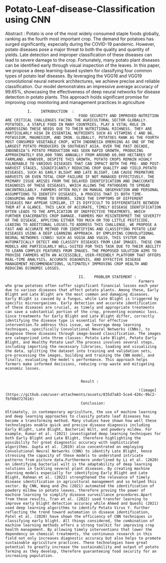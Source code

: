 # Potato-Leaf-disease-Classification using CNN


Abstract :
              Potato is one of the most widely consumed staple foods globally, ranking as the fourth most important crop. The demand for potatoes has surged significantly, especially during the COVID-19 pandemic. However, potato diseases pose a major threat to both the quality and quantity of yields. Late detection and improper classification of these diseases can lead to severe damage to the crop. Fortunately, many potato plant diseases can be identified early through visual inspection of the leaves. In this paper, we propose a deep learning-based system for classifying four common types of potato leaf diseases. By leveraging the VGG16 and VGG19 convolutional neural network architectures, we achieve precise and reliable classification. Our model demonstrates an impressive average accuracy of 99.65%, showcasing the effectiveness of deep neural networks for disease detection in potato plants. This approach holds significant promise for improving crop monitoring and management practices in agriculture

              I.	INTRODUCTION  :
                                     FOOD SECURITY AND IMPROVED NUTRITION ARE CRITICAL CHALLENGES FACING THE AGRICULTURAL SECTOR GLOBALLY. POTATOES, A STAPLE FOOD IN MANY COUNTRIES, PLAY A VITAL ROLE IN ADDRESSING THESE NEEDS DUE TO THEIR NUTRITIONAL RICHNESS. THEY ARE PARTICULARLY HIGH IN ESSENTIAL NUTRIENTS SUCH AS VITAMINS C AND B6, POTASSIUM, MAGNESIUM, AND IRON. GLOBALLY, POTATOES RANK AS THE FOURTH MOST CONSUMED VEGETABLE CROP, WITH INDONESIA EMERGING AS ONE OF THE LARGEST POTATO PRODUCERS IN SOUTHEAST ASIA. OVER THE PAST DECADE, INDONESIA’S POTATO PRODUCTION HAS SEEN RAPID GROWTH, PRODUCING APPROXIMATELY 850,000 TONS ANNUALLY FROM AROUND 60,000 HECTARES OF FARMLAND. HOWEVER, DESPITE THIS GROWTH, POTATO CROPS REMAIN HIGHLY VULNERABLE TO VARIOUS DISEASES THAT CAN IMPACT BOTH THE PRE- AND POST-HARVEST STAGES, SIGNIFICANTLY REDUCING CROP QUALITY AND YIELD.POTATO DISEASES, SUCH AS EARLY BLIGHT AND LATE BLIGHT, CAN CAUSE PREMATURE HARVESTS OR EVEN TOTAL CROP FAILURE IF NOT MANAGED EFFECTIVELY. THE PRIMARY ISSUE ARISES FROM THE DELAYED IDENTIFICATION AND INACCURATE DIAGNOSIS OF THESE DISEASES, WHICH ALLOWS THE PATHOGENS TO SPREAD UNCONTROLLABLY. FARMERS OFTEN RELY ON MANUAL OBSERVATION AND PERSONAL ASSUMPTIONS TO IDENTIFY DISEASES, A PROCESS THAT IS BOTH TIME-CONSUMING AND PRONE TO ERRORS. SINCE THE SYMPTOMS OF DIFFERENT DISEASES MAY APPEAR SIMILAR, IT IS DIFFICULT TO DIFFERENTIATE BETWEEN THEM AT A GLANCE. THIS LACK OF ACCURATE, TIMELY DISEASE IDENTIFICATION OFTEN LEADS TO THE APPLICATION OF INEFFECTIVE TREATMENTS, WHICH FURTHER EXACERBATES CROP DAMAGE. FARMERS MAY MISINTERPRET THE SEVERITY OF THE DISEASE, APPLYING EITHER TOO MUCH OR TOO LITTLE PESTICIDE, LEADING TO ADDITIONAL LOSSES.TO ADDRESS THIS CHALLENGE, WE PROPOSE A FAST AND ACCURATE METHOD FOR IDENTIFYING AND CLASSIFYING POTATO LEAF DISEASES USING A DEEP LEARNING APPROACH. BY EMPLOYING CONVOLUTIONAL NEURAL NETWORKS (CNNS) SUCH AS VGG16 AND VGG19, THIS SYSTEM CAN AUTOMATICALLY DETECT AND CLASSIFY DISEASES FROM LEAF IMAGES. THESE CNN MODELS ARE PARTICULARLY WELL-SUITED FOR THIS TASK DUE TO THEIR ABILITY TO LEARN COMPLEX FEATURES FROM IMAGES. THE PROPOSED SOLUTION AIMS TO PROVIDE FARMERS WITH AN ACCESSIBLE, USER-FRIENDLY PLATFORM THAT OFFERS REAL-TIME ANALYSIS, ACCURATE DIAGNOSIS, AND EFFECTIVE DISEASE MANAGEMENT RECOMMENDATIONS, ULTIMATELY IMPROVING CROP HEALTH AND REDUCING ECONOMIC LOSSES.

                                     II.	PROBLEM STATEMENT : 
                                                                Farmers who grow potatoes often suffer significant financial losses each year due to various diseases that affect potato plants. Among these, Early Blight and Late Blight are the most common and damaging diseases. Early Blight is caused by a fungus, while Late Blight is triggered by specific microorganisms. Early detection and accurate identification of these diseases are crucial, as timely and appropriate treatments can save a substantial portion of the crop, preventing economic loss. Since treatments for Early Blight and Late Blight differ, correctly identifying the disease type is essential for effective intervention.To address this issue, we leverage deep learning techniques, specifically Convolutional Neural Networks (CNNs), to diagnose these diseases through image-based classification. The images are categorized into three classes: Potato Late Blight, Potato Early Blight, and Healthy Potato Leaf.The process involves several steps, including importing the necessary libraries, loading and visualizing the data, splitting the dataset into training and validation sets, pre-processing the images, building and training the CNN model, and finally, evaluating the model's performance. This approach helps farmers make informed decisions, reducing crop waste and mitigating economic losses.


                                      Result :

                                                                ![image](https://github.com/user-attachments/assets/835d7a83-5ce4-426c-9bc2-fbf08d727616)
                                      Conclusion:
                                                                                Ultimately, in contemporary agriculture, the use of machine learning and deep learning approaches to classify potato leaf diseases has become a transforming method. Many studies have shown how well these technologies enable quick and precise disease diagnosis including Early Blight, Late Blight, Bacterial Wilt, and powdery mildew. For example, Kumar et al. (2021) investigated deep learning techniques for both Early Blight and Late Blight, therefore highlighting the possibility for great diagnostic accuracy with sophisticated algorithms. Gupta et al. (2019) also concentrated on employing Convolutional Neural Networks (CNN) to identify Late Blight, hence stressing the capacity of these models to understand intricate patterns from picture data.Furthermore underlined by Li et al. (2020) on identifying bacterial wilt is the adaptability of deep learning solutions in tackling several plant diseases. By creating machine learning models especially for identifying Early Blight and Late Blight, Rahman et al. (2022) strengthened the relevance of timely disease identification in agricultural management and so helped this sector. By CNN, Wang and Zhu (2021) automated the identification of powdery mildew in potato leaves, therefore proving the power of machine learning to simplify disease surveillance procedures.Apart from these results, Tran et al. (2022) used transfer learning to improve early blight detection accuracy while Ahmed and Queshi (2021) used deep learning algorithms to identify Potato Virus Y. Further reflecting the trend toward automation in disease identification, Patel et al. (2020) have shown the efficiency of CNN techniques in classifying early blight. All things considered, the combination of machine learning methods offers a strong toolkit for improving crop health management. By allowing timely interventions that lower the dependency on chemical treatments, the continuous research in this field not only increases diagnostic accuracy but also helps to promote sustainable agriculture practices. These technologies have great potential to greatly increase the sustainability and output of potato farming as they develop, therefore guaranteeing food security for an increasing population. 

